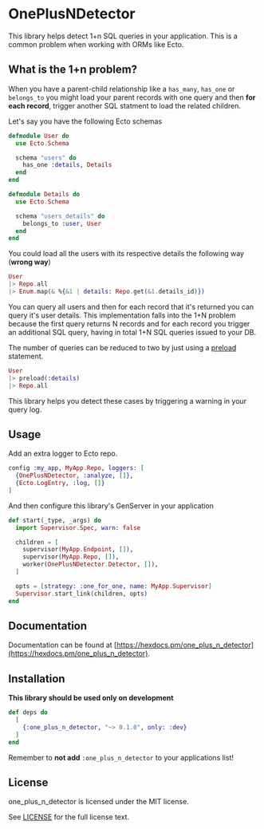 # OnePlusNDetector

This library helps detect 1+n SQL queries in your application. This is a common problem when working with ORMs like Ecto.

## What is the 1+n problem?

When you have a parent-child relationship like a `has_many`, `has_one` or `belongs_to` you might load your parent records with one query and then **for each record**, trigger another SQL statment to load the related children.

Let's say you have the following Ecto schemas

```elixir
defmodule User do
  use Ecto.Schema

  schema "users" do
    has_one :details, Details
  end
end

defmodule Details do
  use Ecto.Schema

  schema "users_details" do
    belongs_to :user, User
  end
end
```

You could load all the users with its respective details the following way (**wrong way**)

```elixir
User
|> Repo.all
|> Enum.map(& %{&1 | details: Repo.get(&1.details_id)})
```

You can query all users and then for each record that it's returned you can query it's user details. This implementation falls into the 1+N problem because the first query returns N records and for each record you trigger an additional SQL query, having in total 1+N SQL queries issued to your DB.

The number of queries can be reduced to two by just using a [preload](https://hexdocs.pm/ecto/Ecto.Query.html#preload/3) statement.

```elixir
User
|> preload(:details)
|> Repo.all
```

This library helps you detect these cases by triggering a warning in your query log.

## Usage

Add an extra logger to Ecto repo.

```elixir
config :my_app, MyApp.Repo, loggers: [
  {OnePlusNDetector, :analyze, []},
  {Ecto.LogEntry, :log, []}
]
```

And then configure this library's GenServer in your application

```elixir
def start(_type, _args) do
  import Supervisor.Spec, warn: false

  children = [
    supervisor(MyApp.Endpoint, []),
    supervisor(MyApp.Repo, []),
    worker(OnePlusNDetector.Detector, []),
  ]

  opts = [strategy: :one_for_one, name: MyApp.Supervisor]
  Supervisor.start_link(children, opts)
end
```

## Documentation

Documentation can be found at [https://hexdocs.pm/one_plus_n_detector](https://hexdocs.pm/one_plus_n_detector).

## Installation

**This library should be used only on development**

```elixir
def deps do
  [
    {:one_plus_n_detector, "~> 0.1.0", only: :dev}
  ]
end
```

Remember to **not add** `:one_plus_n_detector` to your applications list!

## License

one_plus_n_detector is licensed under the MIT license.

See [LICENSE](./LICENSE) for the full license text.

